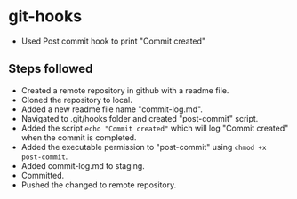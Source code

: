 # git-hooks

- Used Post commit hook to print "Commit created"
## Steps followed

- Created a remote repository in github with a readme file.
- Cloned the repository to local.
- Added a new readme file name "commit-log.md".
- Navigated to .git/hooks folder and created "post-commit" script.
- Added the script `echo "Commit created"` which will log "Commit created" when the commit is completed.
- Added the executable permission to "post-commit" using `chmod +x post-commit`.
- Added commit-log.md to staging.
- Committed.
- Pushed the changed to remote repository.
